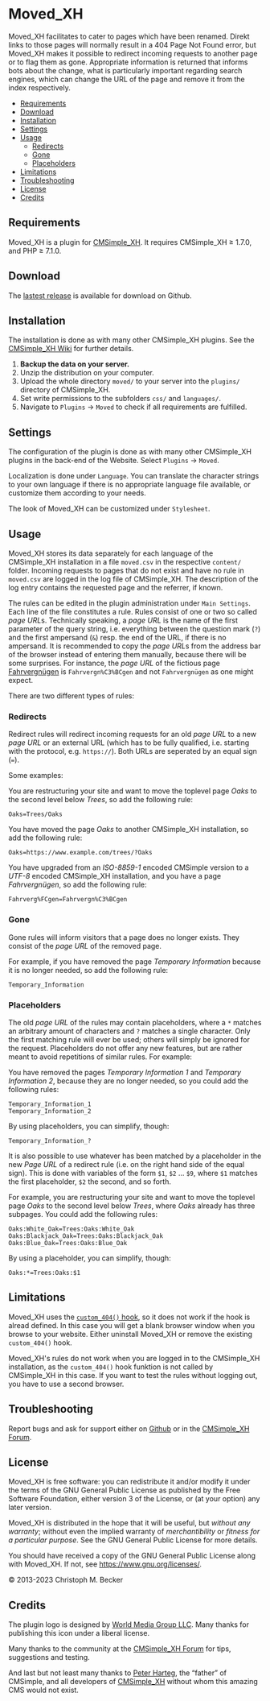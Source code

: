 # Moved_XH

Moved_XH facilitates to cater to pages which have been renamed. Direkt links
to those pages will normally result in a 404 Page Not Found error, but
Moved_XH makes it possible to redirect incoming requests to another page or
to flag them as gone. Appropriate information is returned that informs bots
about the change, what is particularly important regarding search engines,
which can change the URL of the page and remove it from the index respectively.

- [Requirements](#requirements)
- [Download](#download)
- [Installation](#installation)
- [Settings](#settings)
- [Usage](#usage)
  - [Redirects](#redirects)
  - [Gone](#gone)
  - [Placeholders](#placeholders)
- [Limitations](#limitations)
- [Troubleshooting](#troubleshooting)
- [License](#license)
- [Credits](#credits)

## Requirements

Moved_XH is a plugin for [CMSimple_XH](https://www.cmsimple-xh.org/).
It requires CMSimple_XH ≥ 1.7.0, and PHP ≥ 7.1.0.

## Download

The [lastest release](https://github.com/cmb69/moved_xh/releases/latest)
is available for download on Github.

## Installation

The installation is done as with many other CMSimple\_XH plugins. See the
[CMSimple_XH Wiki](https://wiki.cmsimple-xh.org/?for-users/working-with-the-cms/plugins#id3_install-plugin)
for further details.

1. **Backup the data on your server.**
1. Unzip the distribution on your computer.
1. Upload the whole directory `moved/` to your server into the `plugins/`
   directory of CMSimple_XH.
1. Set write permissions to the subfolders `css/` and `languages/`.
1. Navigate to `Plugins` → `Moved` to check if all requirements are
   fulfilled.

## Settings

The configuration of the plugin is done as with many other CMSimple_XH plugins
in the back-end of the Website. Select `Plugins` → `Moved`.

Localization is done under `Language`. You can translate the character
strings to your own language if there is no appropriate language file available,
or customize them according to your needs.

The look of Moved_XH can be customized under `Stylesheet`.

## Usage

Moved_XH stores its data separately for each language of the CMSimple_XH
installation in a file `moved.csv` in the respective `content/` folder.
Incoming requests to pages that do not exist and have no rule
in `moved.csv` are logged in the log file of CMSimple_XH.
The description of the log entry contains the requested page and
the referrer, if known.

The rules can be edited in the plugin administration under `Main Settings`.
Each line of the file constitutes a rule. Rules consist of one
or two so called *page URL*s. Technically speaking, a *page URL*
is the name of the first parameter of the query string, i.e.
everything between the question mark (`?`) and the first
ampersand (`&`) resp. the end of the URL, if there is no
ampersand. It is recommended to copy the *page URL*s from the address
bar of the browser instead of entering them manually, because there will be
some surprises. For instance, the *page URL* of the fictious page
[Fahrvergnügen](https://www.example.com/?Fahrvergn%C3%BCgen) is
`Fahrvergn%C3%BCgen` and not `Fahrvergnügen` as one might expect.

There are two different types of rules:

### Redirects

Redirect rules will redirect incoming requests for an old *page URL* to
a new *page URL* or an external URL (which has to be fully qualified,
i.e. starting with the protocol, e.g. `https://`). Both URLs are
seperated by an equal sign (`=`).

Some examples:

You are restructuring your site and want to move the toplevel page
*Oaks* to the second level below *Trees*, so add the following rule:

    Oaks=Trees/Oaks

You have moved the page *Oaks* to another CMSimple_XH installation,
so add the following rule:

    Oaks=https://www.example.com/trees/?Oaks

You have upgraded from an *ISO-8859-1* encoded CMSimple version
to a *UTF-8* encoded CMSimple_XH installation, and you have a
page *Fahrvergnügen*, so add the following rule:

    Fahrverg%FCgen=Fahrvergn%C3%BCgen


### Gone

Gone rules will inform visitors that a page does no longer exists.
They consist of the *page URL* of the removed page.

For example, if you have removed the page *Temporary Information*
because it is no longer needed, so add the following rule:

    Temporary_Information


### Placeholders

The old *page URL* of the rules may contain placeholders, where a
`*` matches an arbitrary amount of characters and `?`
matches a single character.  Only the first matching rule will ever be used;
others will simply be ignored for the request.  Placeholders do not offer any
new features, but are rather meant to avoid repetitions of similar rules.
For example:

You have removed the pages *Temporary Information 1* and *Temporary Information 2*,
because they are no longer needed, so you could add the following rules:

    Temporary_Information_1
    Temporary_Information_2

By using placeholders, you can simplify, though:

    Temporary_Information_?

It is also possible to use whatever has been matched by a placeholder in the
new *Page URL* of a redirect rule (i.e. on the right hand side of the
equal sign).  This is done with variables of the form `$1`,
`$2` … `$9`, where `$1` matches the first placeholder,
`$2` the second, and so forth.

For example, you are restructuring your site and want to move the toplevel page
*Oaks* to the second level below *Trees*, where *Oaks* already has three subpages.
You could add the following rules:

    Oaks:White_Oak=Trees:Oaks:White_Oak
    Oaks:Blackjack_Oak=Trees:Oaks:Blackjack_Oak
    Oaks:Blue_Oak=Trees:Oaks:Blue_Oak

By using a placeholder, you can simplify, though:

    Oaks:*=Trees:Oaks:$1

## Limitations

Moved_XH uses the
[`custom_404()` hook](https://wiki.cmsimple-xh.org/?tips-and-tricks/custom-404-page&search=custom+404),
so it does not work if the hook is alread defined. In this
case you will get a blank browser window when you browse to your website.
Either uninstall Moved_XH or remove the existing `custom_404()` hook.

Moved_XH's rules do not work when you are logged in to the CMSimple_XH
installation, as the `custom_404()` hook funktion is not called
by CMSimple_XH in this case. If you want to test the rules without logging
out, you have to use a second browser.

## Troubleshooting

Report bugs and ask for support either on [Github](https://github.com/cmb69/moved_xh/issues)
or in the [CMSimple_XH Forum](https://cmsimpleforum.com/).

## License

Moved_XH is free software: you can redistribute it and/or modify
it under the terms of the GNU General Public License as published by
the Free Software Foundation, either version 3 of the License, or
(at your option) any later version.

Moved_XH is distributed in the hope that it will be useful,
but *without any warranty*; without even the implied warranty of
*merchantibility* or *fitness for a particular purpose*.  See the
GNU General Public License for more details.

You should have received a copy of the GNU General Public License
along with Moved_XH.  If not, see <https://www.gnu.org/licenses/>.

© 2013-2023 Christoph M. Becker

## Credits

The plugin logo is designed by [World Media Group LLC](https://www.mymovingreviews.com/).
Many thanks for publishing this icon under a liberal license.

Many thanks to the community at the [CMSimple_XH Forum](https://www.cmsimpleforum.com/)
for tips, suggestions and testing.

And last but not least many thanks to [Peter Harteg](https://www.harteg.dk/),
the “father” of CMSimple, and all developers of [CMSimple_XH](https://www.cmsimple-xh.org/)
without whom this amazing CMS would not exist.
